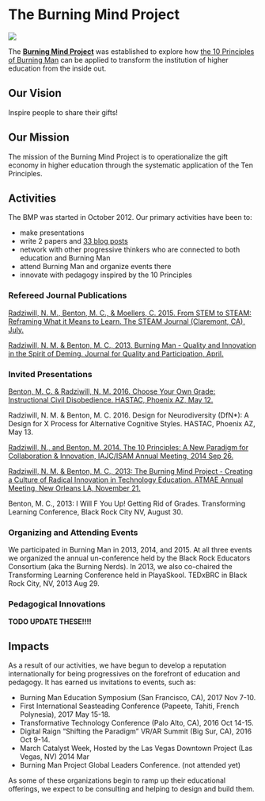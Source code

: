 # The Burning Mind Project

[![](http://www.burningmindproject.org/wp-content/uploads/2012/11/bmp_header_logo.png)](http://www.burningmindproject.org/)

The **[Burning Mind Project](http://www.burningmindproject.org/)** was established to explore how [the 10 Principles of Burning Man](http://www.burningmanproject.org/about/ten-principles) can be applied to transform the institution of higher education from the inside out.

## Our Vision

Inspire people to share their gifts!

## Our Mission

The mission of the Burning Mind Project is to operationalize the gift economy in higher education through the systematic application of the Ten Principles.

## Activities

The BMP was started in October 2012. Our primary activities have been to:

* make presentations
* write 2 papers and [33 blog posts](http://www.burningmindproject.org/)
* network with other progressive thinkers who are connected to both education and Burning Man
* attend Burning Man and organize events there
* innovate with pedagogy inspired by the 10 Principles

### Refereed Journal Publications

[Radziwill, N. M., Benton, M. C., & Moellers, C. 2015. From STEM to STEAM: Reframing What it Means to Learn. The STEAM Journal (Claremont, CA), July.](https://github.com/morphatic/isat-portfolio/raw/master/supporting_materials/publications/2015--STEAM--FromSTEMtoSTEAM.pdf)

[Radziwill, N. M. & Benton, M. C., 2013. Burning Man - Quality and Innovation in the Spirit of Deming. Journal for Quality and Participation, April.](https://github.com/morphatic/isat-portfolio/raw/master/supporting_materials/publications/2013--JQP--DemingAndBurningMan.pdf)

### Invited Presentations

[Benton, M. C. & Radziwill, N. M. 2016. Choose Your Own Grade: Instructional Civil Disobedience. HASTAC, Phoenix AZ, May 12.
](https://github.com/morphatic/isat-portfolio/raw/master/supporting_materials/publications/2016--HASTAC--CYOG.pdf)

Radziwill, N. M. & Benton, M. C. 2016. Design for Neurodiversity (DfN*): A Design for X Process for Alternative Cognitive Styles. HASTAC, Phoenix AZ, May 13.

[Radziwill, N., and Benton, M. 2014. The 10 Principles: A New Paradigm for Collaboration & Innovation, IAJC/ISAM Annual Meeting, 2014 Sep 26.
](https://github.com/morphatic/isat-portfolio/raw/master/supporting_materials/misc/2014--IAJC-ISAM--10PrinciplesANewParadigm.pdf)

[Radziwill, N. M. & Benton, M. C., 2013: The Burning Mind Project - Creating a Culture of Radical Innovation in Technology Education. ATMAE Annual Meeting, New Orleans LA, November 21.](https://github.com/morphatic/isat-portfolio/raw/master/supporting_materials/misc/2013--ATMAE--BurningMindProject.pdf)

Benton, M. C., 2013: I Will F You Up! Getting Rid of Grades. Transforming Learning Conference, Black Rock City NV, August 30.

### Organizing and Attending Events

We participated in Burning Man in 2013, 2014, and 2015. At all three events we organized the annual un-conference held by the Black Rock Educators Consortium (aka the Burning Nerds). In 2013, we also co-chaired the Transforming Learning Conference held in PlayaSkool. TEDxBRC in Black Rock City, NV, 2013 Aug 29.

### Pedagogical Innovations

**TODO UPDATE THESE!!!!**

## Impacts

As a result of our activities, we have begun to develop a reputation internationally for being progressives on the forefront of education and pedagogy. It has earned us invitations to events, such as:

* Burning Man Education Symposium (San Francisco, CA), 2017 Nov 7-10.
* First International Seasteading Conference (Papeete, Tahiti, French Polynesia), 2017 May 15-18.
* Transformative Technology Conference (Palo Alto, CA), 2016 Oct 14-15.
* Digital Raign “Shifting the Paradigm” VR/AR Summit (Big Sur, CA), 2016 Oct 9-14.
* March Catalyst Week, Hosted by the Las Vegas Downtown Project (Las Vegas, NV) 2014 Mar
* Burning Man Project Global Leaders Conference. (not attended yet)

As some of these organizations begin to ramp up their educational offerings, we expect to be consulting and helping to design and build them.